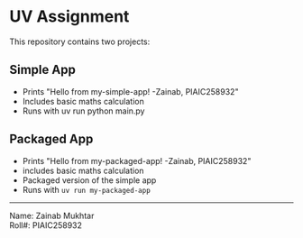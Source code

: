 # UV Assignment  

This repository contains two projects:  

## Simple App  
- Prints "Hello from my-simple-app! -Zainab, PIAIC258932"
- Includes basic maths calculation
- Runs with uv run python main.py

## Packaged App  
- Prints "Hello from my-packaged-app! -Zainab, PIAIC258932"
- includes basic maths calculation
- Packaged version of the simple app  
- Runs with `uv run my-packaged-app`  

---

Name: Zainab Mukhtar  
Roll#: PIAIC258932  
